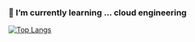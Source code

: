 ### 🌱 I’m currently learning ... cloud engineering



﻿[![Top Langs](https://github-readme-stats.vercel.app/api/top-langs/?username=mandoo-it&langs_count=10&layout=compact&theme=dark)](https://github.com/mandoo-it)

